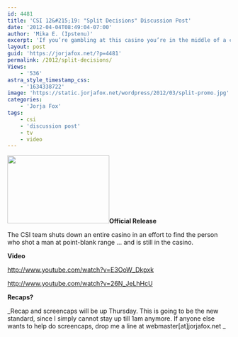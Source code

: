 ```yaml
---
id: 4481
title: 'CSI 12&#215;19: "Split Decisions" Discussion Post'
date: '2012-04-04T08:49:04-07:00'
author: 'Mika E. (Ipstenu)'
excerpt: 'If you’re gambling at this casino you’re in the middle of a crime zone on CSI tonight at 10pm ET/PT.'
layout: post
guid: 'https://jorjafox.net/?p=4481'
permalink: /2012/split-decisions/
Views:
    - '536'
astra_style_timestamp_css:
    - '1634338722'
image: 'https://static.jorjafox.net/wordpress/2012/03/split-promo.jpg'
categories:
    - 'Jorja Fox'
tags:
    - csi
    - 'discussion post'
    - tv
    - video
---
```


**<img class="alignleft size-medium wp-image-4473" title="split-promo" src="//static.jorjafox.net/wordpress/2012/03/split-promo-230x153.jpg" alt="" width="230" height="153" />Official Release**

The CSI team shuts down an entire casino in an effort to find the person who shot a man at point-blank range ... and is still in the casino.

**Video**

http://www.youtube.com/watch?v=E3OoW_Dkpxk

http://www.youtube.com/watch?v=26N_JeLhHcU

**Recaps?**

_Recap and screencaps will be up Thursday. This is going to be the new standard, since I simply cannot stay up till 1am anymore. If anyone else wants to help do screencaps, drop me a line at webmaster[at]jorjafox.net _
